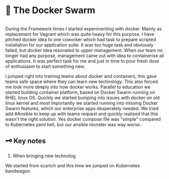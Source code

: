 # 🚂 The Docker Swarm

![]()

During the Framework times I started experimenting with docker. Mainly as replacement for Vagrant which was quite heavy for this purpose. I have pitched docker idea to one coworker which had task to prepare scripted installation for our application suite. It was too huge task and obviously failed, but docker idea resonated to upper management. When our team no longer had any purpose, management came out with idea to containerise all applications. It was perfect task for me and just in time to pour fresh dose of enthusiasm to start something new.

I jumped right into training teams about docker and containers, this gave teams safe space where they can learn new technology. This also forced me look more deeply into how docker works. Parallel to education we started building container platform, based on Docker Swarm running on RHEL linux OS. Quickly we started bumping into issues with docker on old linux kernel and most importantly we started running into missing Docker Swarm features, which our enterprise apps desperately needed. We tried add #Ansible to keep up with teams request and quickly realized that this wasn't the right solution. Yes docker compose file was "simple" compared to Kubernetes yaml hell, but our ansible monster was way worse. 

## 🗝 Key notes

1. When bringing new technolog 

We started from scartch and this time we jumped on Kubernetes bandwagon
